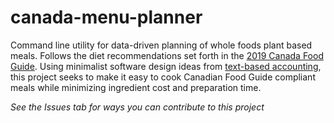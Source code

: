 # canada-menu-planner
Command line utility for data-driven planning of whole foods plant based meals.  Follows the diet recommendations set forth in the [2019 Canada Food Guide](https://food-guide.canada.ca/en/guidelines/). Using minimalist software design ideas from [text-based accounting](https://plaintextaccounting.org/), this project seeks to make it easy to cook Canadian Food Guide compliant meals while minimizing ingredient cost and preparation time.

*See the Issues tab for ways you can contribute to this project*


